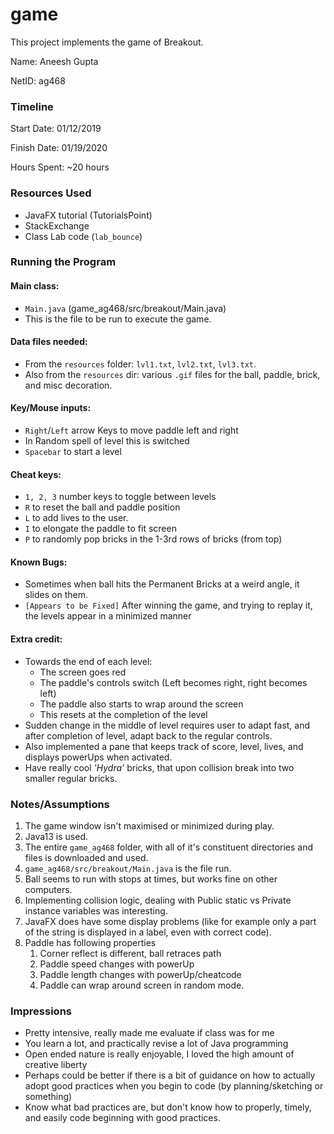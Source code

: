 game
====

This project implements the game of Breakout.

Name: Aneesh Gupta

NetID: ag468

### Timeline

Start Date: 01/12/2019

Finish Date: 01/19/2020

Hours Spent: ~20 hours

### Resources Used
* JavaFX tutorial (TutorialsPoint)
* StackExchange
* Class Lab code (`lab_bounce`)


### Running the Program

#### Main class:
- `Main.java` (game_ag468/src/breakout/Main.java)
- This is the file to be run to execute the game.

#### Data files needed: 
- From the `resources` folder: `lvl1.txt`, `lvl2.txt`, `lvl3.txt`.
- Also from the `resources` dir: various `.gif` files for the ball, paddle, brick, and misc decoration.

#### Key/Mouse inputs:
- `Right`/`Left` arrow Keys to move paddle left and right
- In Random spell of level this is switched
- `Spacebar` to start a level

#### Cheat keys:
- `1, 2, 3` number keys to toggle between levels
- `R` to reset the ball and paddle position
- `L` to add lives to the user.
- `I` to elongate the paddle to fit screen
- `P` to randomly pop bricks in the 1-3rd rows of bricks (from top)

#### Known Bugs:
- Sometimes when ball hits the Permanent Bricks at a weird angle, it slides on them.
- `[Appears to be Fixed]` After winning the game, and trying to replay it, the levels appear in a minimized manner 

#### Extra credit:
- Towards the end of each level:
  - The screen goes red
  - The paddle's controls switch (Left becomes right, right becomes left)
  - The paddle also starts to wrap around the screen
  - This resets at the completion of the level 
- Sudden change in the middle of level requires user to adapt fast, and after completion of level, adapt back to the regular controls.
- Also implemented a pane that keeps track of score, level, lives, and displays powerUps when activated.
- Have really cool *'Hydra'* bricks, that upon collision break into two smaller regular bricks.


### Notes/Assumptions

1. The game window isn't maximised or minimized during play.
2. Java13 is used.
3. The entire `game_ag468` folder, with all of it's constituent directories and files is downloaded and used.
4. `game_ag468/src/breakout/Main.java` is the file run.
5. Ball seems to run with stops at times, but works fine on other computers.
6. Implementing collision logic, dealing with Public static vs Private instance variables was interesting.
7. JavaFX does have some display problems (like for example only a part of the string is displayed in a label, even with correct code).
8. Paddle has following properties
   1. Corner reflect is different, ball retraces path
   2. Paddle speed changes with powerUp
   3. Paddle length changes with powerUp/cheatcode
   4. Paddle can wrap around screen in random mode.

### Impressions
- Pretty intensive, really made me evaluate if class was for me
- You learn a lot, and practically revise a lot of Java programming
- Open ended nature is really enjoyable, I loved the high amount of creative liberty
- Perhaps could be better if there is a bit of guidance on how to actually adopt good practices when you begin to code (by planning/sketching or something)
- Know what bad practices are, but don't know how to properly, timely, and easily code beginning with good practices.
